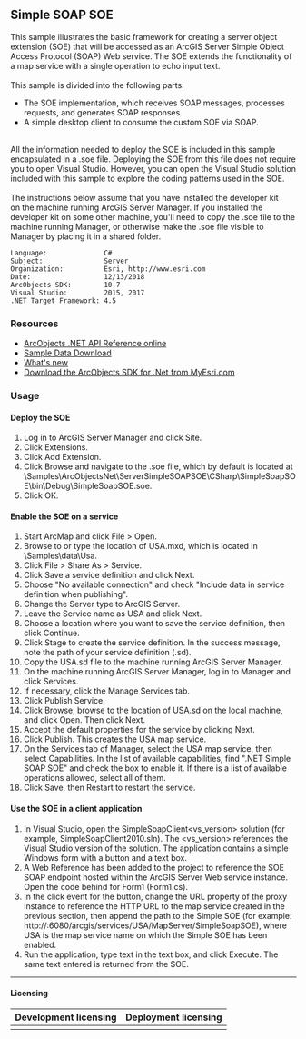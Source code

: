 ## Simple SOAP SOE

  <div xmlns="http://www.w3.org/1999/xhtml">This sample illustrates the basic framework for creating a server object extension (SOE) that will be accessed as an ArcGIS Server Simple Object Access Protocol (SOAP) Web service. The SOE extends the functionality of a map service with a single operation to echo input text. </div>
  <div xmlns="http://www.w3.org/1999/xhtml"> </div>
  <div xmlns="http://www.w3.org/1999/xhtml">This sample is divided into the following parts: </div>

*   The SOE implementation, which receives SOAP messages, processes requests, and generates SOAP responses.
*   A simple desktop client to consume the custom SOE via SOAP.
  <div xmlns="http://www.w3.org/1999/xhtml"> </div>
  <div xmlns="http://www.w3.org/1999/xhtml">All the information needed to deploy the SOE is included in this sample encapsulated in a .soe file. Deploying the SOE from this file does not require you to open Visual Studio. However, you can open the Visual Studio solution included with this sample to explore the coding patterns used in the SOE.</div>
  <div xmlns="http://www.w3.org/1999/xhtml"> </div>
  <div xmlns="http://www.w3.org/1999/xhtml">The instructions below assume that you have installed the developer kit on the machine running ArcGIS Server Manager. If you installed the developer kit on some other machine, you'll need to copy the .soe file to the machine running Manager, or otherwise make the .soe file visible to Manager by placing it in a shared folder.</div>  


<!-- TODO: Fill this section below with metadata about this sample-->
```
Language:              C#
Subject:               Server
Organization:          Esri, http://www.esri.com
Date:                  12/13/2018
ArcObjects SDK:        10.7
Visual Studio:         2015, 2017
.NET Target Framework: 4.5
```

### Resources

* [ArcObjects .NET API Reference online](http://desktop.arcgis.com/en/arcobjects/latest/net/webframe.htm)  
* [Sample Data Download](../../releases)  
* [What's new](http://desktop.arcgis.com/en/arcobjects/latest/net/webframe.htm#91cabc68-2271-400a-8ff9-c7fb25108546.htm)  
* [Download the ArcObjects SDK for .Net from MyEsri.com](https://my.esri.com/)  

### Usage
#### Deploy the SOE  
1. Log in to ArcGIS Server Manager and click Site.  
1. Click Extensions.  
1. Click Add Extension.  
1. Click Browse and navigate to the .soe file, which by default is located at <ArcGIS DeveloperKit install location>\Samples\ArcObjectsNet\ServerSimpleSOAPSOE\CSharp\SimpleSoapSOE\bin\Debug\SimpleSoapSOE.soe.   
1. Click OK.  

#### Enable the SOE on a service  
1. Start ArcMap and click File > Open.  
1. Browse to or type the location of USA.mxd, which is located in <ArcGIS Developer Kit Location>\Samples\data\Usa.  
1. Click File > Share As > Service.  
1. Click Save a service definition and click Next.  
1. Choose "No available connection" and check "Include data in service definition when publishing".  
1. Change the Server type to ArcGIS Server.  
1. Leave the Service name as USA and click Next.  
1. Choose a location where you want to save the service definition, then click Continue.  
1. Click Stage to create the service definition. In the success message, note the path of your service definition (.sd).  
1. Copy the USA.sd file to the machine running ArcGIS Server Manager.  
1. On the machine running ArcGIS Server Manager, log in to Manager and click Services.  
1. If necessary, click the Manage Services tab.  
1. Click Publish Service.  
1. Click Browse, browse to the location of USA.sd on the local machine, and click Open. Then click Next.  
1. Accept the default properties for the service by clicking Next.  
1. Click Publish. This creates the USA map service.  
1. On the Services tab of Manager, select the USA map service, then select Capabilities. In the list of available capabilities, find ".NET Simple SOAP SOE" and check the box to enable it. If there is a list of available operations allowed, select all of them.  
1. Click Save, then Restart to restart the service.  

#### Use the SOE in a client application  
1. In Visual Studio, open the SimpleSoapClient<vs_version> solution (for example, SimpleSoapClient2010.sln). The <vs_version> references the Visual Studio version of the solution. The application contains a simple Windows form with a button and a text box.   
1. A Web Reference has been added to the project to reference the SOE SOAP endpoint hosted within the ArcGIS Server Web service instance. Open the code behind for Form1 (Form1.cs).   
1. In the click event for the button, change the URL property of the proxy instance to reference the HTTP URL to the map service created in the previous section, then append the path to the Simple SOE (for example: http://<server name>:6080/arcgis/services/USA/MapServer/SimpleSoapSOE), where USA is the map service name on which the Simple SOE has been enabled.   
1. Run the application, type text in the text box, and click Execute. The same text entered is returned from the SOE.   









---------------------------------

#### Licensing  
| Development licensing | Deployment licensing | 
| ------------- | ------------- | 
|  |  |  



